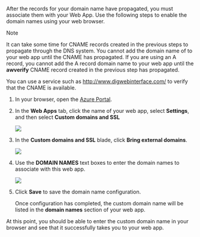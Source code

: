 After the records for your domain name have propagated, you must associate them with your Web App. Use the following steps to enable the domain names using your web browser.

> [!NOTE]
> It can take some time for CNAME records created in the previous steps to propagate through the DNS system. You cannot add the domain name of to your web app until the CNAME has propagated. If you are using an A record, you cannot add the A record domain name to your web app until the **awverify** CNAME record created in the previous step has propagated.
> 
> You can use a service such as <a href="http://www.digwebinterface.com/">http://www.digwebinterface.com/</a> to verify that the CNAME is available.
> 
> 

1. In your browser, open the [Azure Portal](https://portal.azure.com).
2. In the **Web Apps** tab, click the name of your web app, select **Settings**, and then select **Custom domains and SSL**
   
    ![](./media/custom-dns-web-site/dncmntask-cname-6.png)
3. In the **Custom domains and SSL** blade, click **Bring external domains**.
   
    ![](./media/custom-dns-web-site/dncmntask-cname-7.png)
4. Use the **DOMAIN NAMES** text boxes to enter the domain names to associate with this web app.
   
    ![](./media/custom-dns-web-site/dncmntask-cname-8.png)
5. Click **Save** to save the domain name configuration.
   
    Once configuration has completed, the custom domain name will be listed in the **domain names** section of your web app.

At this point, you should be able to enter the custom domain name in your browser and see that it successfully takes you to your web app.

